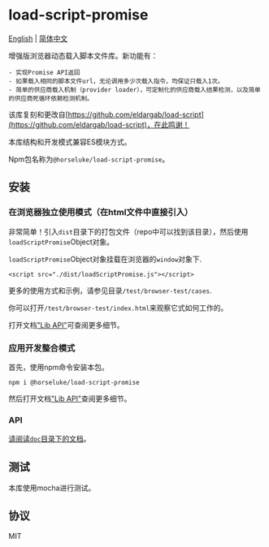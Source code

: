 # load-script-promise

[English](./README.md) | [简体中文](./README.zh-CN.md) 

增强版浏览器动态载入脚本文件库。新功能有：

    - 实现Promise API返回
    - 如果载入相同的脚本文件url，无论调用多少次载入指令，均保证只载入1次。
    - 简单的供应商载入机制（provider loader），可定制化的供应商载入结果检测，以及简单的供应商死循环依赖检测机制。

该库复刻和更改自[https://github.com/eldargab/load-script](https://github.com/eldargab/load-script)，在此鸣谢！

本库结构和开发模式兼容ES模块方式。

Npm包名称为`@horseluke/load-script-promise`。

## 安装

### 在浏览器独立使用模式（在html文件中直接引入）

非常简单！引入`dist`目录下的打包文件（repo中可以找到该目录），然后使用`loadScriptPromise`Object对象。

`loadScriptPromise`Object对象挂载在浏览器的`window`对象下.

```
<script src="./dist/loadScriptPromise.js"></script>
```

更多的使用方式和示例，请参见目录`/test/browser-test/cases`.

你可以打开`/test/browser-test/index.html`来观察它式如何工作的。

打开文档["Lib API"](./doc/zh-CN/browser-api/index.md)可查阅更多细节。


### 应用开发整合模式

首先，使用npm命令安装本包。

```
npm i @horseluke/load-script-promise
```

然后打开文档["Lib API"](./doc/zh-CN/lib-api/index.md)查阅更多细节。


### API

[请阅读`doc`目录下的文档](./doc/zh-CN/TOC.md)。

## 测试

本库使用mocha进行测试。

## 协议

MIT